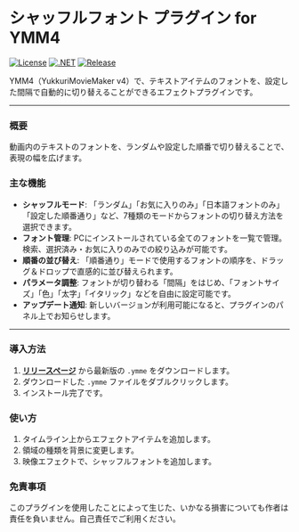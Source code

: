 # シャッフルフォント プラグイン for YMM4

[![License](https://img.shields.io/badge/license-MIT-blue.svg)](LICENSE)
[![.NET](https://img.shields.io/badge/.NET-9.0-purple.svg)](#)
[![Release](https://img.shields.io/github/v/release/routersys/YMM4-ShuffleFont.svg)](https://github.com/routersys/YMM4-ShuffleFont/releases)

YMM4（YukkuriMovieMaker v4）で、テキストアイテムのフォントを、設定した間隔で自動的に切り替えることができるエフェクトプラグインです。

---

### 概要

動画内のテキストのフォントを、ランダムや設定した順番で切り替えることで、表現の幅を広げます。

### 主な機能

- **シャッフルモード**: 「ランダム」「お気に入りのみ」「日本語フォントのみ」「設定した順番通り」など、7種類のモードからフォントの切り替え方法を選択できます。
- **フォント管理**: PCにインストールされている全てのフォントを一覧で管理。検索、選択済み・お気に入りのみでの絞り込みが可能です。
- **順番の並び替え**: 「順番通り」モードで使用するフォントの順序を、ドラッグ＆ドロップで直感的に並び替えられます。
- **パラメータ調整**: フォントが切り替わる「間隔」をはじめ、「フォントサイズ」「色」「太字」「イタリック」などを自由に設定可能です。
- **アップデート通知**: 新しいバージョンが利用可能になると、プラグインのパネル上でお知らせします。

---

### 導入方法

1. **[リリースページ](https://github.com/routersys/YMM4-ShuffleFont/releases)** から最新版の `.ymme` をダウンロードします。
2. ダウンロードした `.ymme` ファイルをダブルクリックします。
3. インストール完了です。

### 使い方
1. タイムライン上からエフェクトアイテムを追加します。
2. 領域の種類を背景に変更します。
3. 映像エフェクトで、シャッフルフォントを追加します。

### 免責事項

このプラグインを使用したことによって生じた、いかなる損害についても作者は責任を負いません。自己責任でご利用ください。
